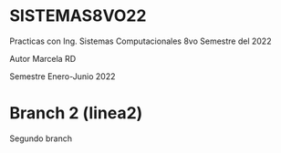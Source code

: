 # SISTEMAS8VO22
Practicas con Ing. Sistemas Computacionales 8vo Semestre del 2022

Autor Marcela RD

Semestre Enero-Junio 2022

# Branch 2 (linea2)
Segundo branch
